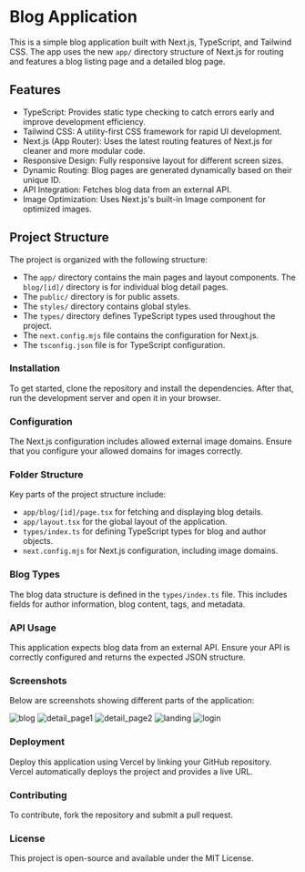 # Blog Application

This is a simple blog application built with Next.js, TypeScript, and Tailwind CSS. The app uses the new `app/` directory structure of Next.js for routing and features a blog listing page and a detailed blog page.

## Features

- TypeScript: Provides static type checking to catch errors early and improve development efficiency.
- Tailwind CSS: A utility-first CSS framework for rapid UI development.
- Next.js (App Router): Uses the latest routing features of Next.js for cleaner and more modular code.
- Responsive Design: Fully responsive layout for different screen sizes.
- Dynamic Routing: Blog pages are generated dynamically based on their unique ID.
- API Integration: Fetches blog data from an external API.
- Image Optimization: Uses Next.js's built-in Image component for optimized images.

## Project Structure

The project is organized with the following structure:

- The `app/` directory contains the main pages and layout components. The `blog/[id]/` directory is for individual blog detail pages.
- The `public/` directory is for public assets.
- The `styles/` directory contains global styles.
- The `types/` directory defines TypeScript types used throughout the project.
- The `next.config.mjs` file contains the configuration for Next.js.
- The `tsconfig.json` file is for TypeScript configuration.

### Installation

To get started, clone the repository and install the dependencies. After that, run the development server and open it in your browser.

### Configuration

The Next.js configuration includes allowed external image domains. Ensure that you configure your allowed domains for images correctly.

### Folder Structure

Key parts of the project structure include:
- `app/blog/[id]/page.tsx` for fetching and displaying blog details.
- `app/layout.tsx` for the global layout of the application.
- `types/index.ts` for defining TypeScript types for blog and author objects.
- `next.config.mjs` for Next.js configuration, including image domains.

### Blog Types

The blog data structure is defined in the `types/index.ts` file. This includes fields for author information, blog content, tags, and metadata.

### API Usage

This application expects blog data from an external API. Ensure your API is correctly configured and returns the expected JSON structure.

### Screenshots

Below are screenshots showing different parts of the application:

![blog](https://github.com/user-attachments/assets/aba4b0eb-7ac3-4799-95cb-471ee7848c92)
![detail_page1](https://github.com/user-attachments/assets/cb3f1e3b-9904-47a6-b48a-911c3958d262)
![detail_page2](https://github.com/user-attachments/assets/253313e5-d13f-4d4c-ade9-7b1708420831)
![landing](https://github.com/user-attachments/assets/2afbc8e1-7963-4803-8af4-f426e3126301)
![login](https://github.com/user-attachments/assets/e091972e-344f-4d5a-aa86-4a8ce277358d)

### Deployment

Deploy this application using Vercel by linking your GitHub repository. Vercel automatically deploys the project and provides a live URL.

### Contributing

To contribute, fork the repository and submit a pull request.

### License

This project is open-source and available under the MIT License.
